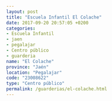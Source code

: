 ```yaml
---
layout: post
title: "Escuela Infantil El Colache"
date: 2017-09-20 20:57:05 +0200
categories:
- Escuela Infantil
- jaen
- pegalajar
- Centro público
- guarderia
name: "El Colache"
province: "Jaén"
location: "Pegalajar"
code: "23008622"
type: "Centro público"
permalink: /guarderias/el-colache.html
---
```

